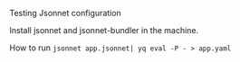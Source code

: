 Testing Jsonnet configuration

Install jsonnet and jsonnet-bundler in the machine.

How to run
`jsonnet app.jsonnet| yq eval -P - > app.yaml`